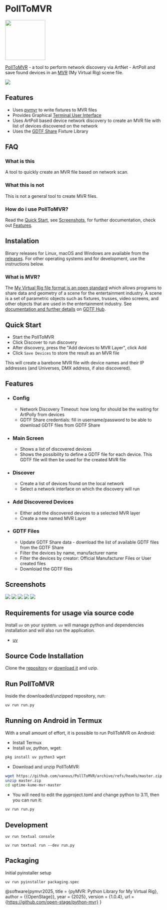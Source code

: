 # PollToMVR

<img src="https://raw.githubusercontent.com/vanous/PollToMVR/refs/heads/master/images/PollToMVR_icon.png" width="128px">

[PollToMVR](https://github.com/vanous/PollToMVR) - a tool to perform network
discovery via ArtNet - ArtPoll and save found devices in an
[MVR](https://gdtf-share.com/) (My Virtual Rig) scene file.

<img src="https://raw.githubusercontent.com/vanous/PollToMVR/refs/heads/master/images/polltomvr_00.png">

## Features

- Uses  [pymvr](https://pypi.org/project/pymvr/) to write fixtures to MVR files
- Provides Graphical [Terminal User Interface](https://textual.textualize.io/)
- Uses ArtPoll based device network discovery to create an MVR file with list of devices discovered on the network
- Uses the [GDTF Share](https://gdtf-share.com) Fixture Library

## FAQ

### What is this

A tool to quickly create an MVR file based on network scan.

### What this is not

This is not a general tool to create MVR files.

### How do i use PollToMVR?

Read the [Quick Start](#quick-start), see [Screenshots](#screenshots), for
further documentation, check out [Features](#features).

## Instalation

Binary releases for Linux, macOS and Windows are available from the
[releases](https://github.com/vanous/PollToMVR/releases). For other
operating systems and for development, use the instructions below.

### What is MVR?

The [My Virtual Rig file format is an open standard](https://gdtf-share.com/)
which allows programs to share data and geometry of a scene for the
entertainment industry. A scene is a set of parametric objects such as
fixtures, trusses, video screens, and other objects that are used in the
entertainment industry. See [documentation and further
details](https://www.gdtf.eu/mvr/prologue/introduction/) on [GDTF
Hub](https://gdtf.eu/).

## Quick Start

- Start the PollToMVR
- Click Discover to run discovery
- After discovery, press the "Add devices to MVR Layer", click Add
- Click `Save Devices` to store the result as an MVR file

This will create a barebone MVR file with device names and their IP addresses (and Universes, DMX address, if also discovered).

## Features

- ### Config
    - Network Discovery Timeout: how long for should be the waiting for
      ArtPolly from devices
    - GDTF Share credentials: fill in username/password to be able to download
      GDTF files from GDTF Share
- ### Main Screen
    - Shows a list of discovered devices
    - Shows the possibility to define a GDTF file for each device. This GDTF
      file will then be used for the created MVR file
- ### Discover
    - Create a list of devices found on the local network
    - Select a network interface on which the discovery will run
- ### Add Discovered Devices
    - Either add the discovered devices to a selected MVR layer
    - Create a new named MVR Layer
- ### GDTF Files
    - Update GDTF Share data - download the list of available GDTF files from
      the GDTF Share
    - Filter the devices by name, manufacturer name
    - Filter the devices by creator: Official Manufacturer Files or User
      created files
    - Downloiad the GDTF files

## Screenshots


<img src="https://raw.githubusercontent.com/vanous/PollToMVR/refs/heads/master/images/polltomvr_00.png">

<img src="https://raw.githubusercontent.com/vanous/PollToMVR/refs/heads/master/images/polltomvr_01.png">

<img src="https://raw.githubusercontent.com/vanous/PollToMVR/refs/heads/master/images/polltomvr_02.png">

<img src="https://raw.githubusercontent.com/vanous/PollToMVR/refs/heads/master/images/polltomvr_03.png">

<img src="https://raw.githubusercontent.com/vanous/PollToMVR/refs/heads/master/images/polltomvr_04.png">

## Requirements for usage via source code

Install `uv` on your system. `uv` will manage python and dependencies
installation and will also run the application.

- [uv](https://docs.astral.sh/uv/)

## Source Code Installation

Clone the [repository](https://github.com/vanous/PollToMVR/) or [download
it](https://github.com/vanous/PollToMVR/archive/refs/heads/master.zip) and uzip.

## Run PollToMVR

Inside the downloaded/unzipped repository, run:

```bash
uv run run.py
```

## Running on Android in Termux

With a small amount of effort, it is possible to run PollToMVR on Android:

- Install Termux
- Install uv, python, wget:

```sh
pkg install uv python3 wget
```

- Download and unzip PollToMVR:

```sh
wget https://github.com/vanous/PollToMVR/archive/refs/heads/master.zip
unzip master.zip
cd uptime-kume-mvr-master
```

- You will need to edit the pyproject.toml and change python to 3.11, then you
  can run it:

```sh
uv run run.py
```

## Development

```
uv run textual console
```

```
uv run textual run --dev run.py
```

## Packaging

Initial pyinstaller setup

```
uv run pyinstaller packaging.spec
```

@software{pymvr2025,
  title        = {pyMVR: Python Library for My Virtual Rig},
  author       = {{OpenStage}},
  year         = {2025},
  version      = {1.0.4},
  url          = {https://github.com/open-stage/python-mvr}
}
```
